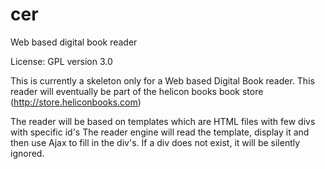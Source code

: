 cer
===

Web based digital book reader

License: GPL version 3.0

This is currently a skeleton only for a Web based Digital Book reader.
This reader will eventually be part of the helicon books book store (http://store.heliconbooks.com)

The reader will be based on templates which are HTML files with few divs with specific id's
The reader engine will read the template, display it and then use Ajax to fill in the div's.
If a div does not exist, it will be silently ignored.

